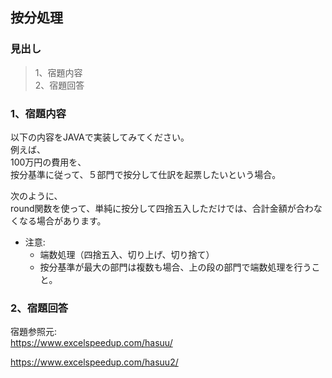 ## 按分処理  
### 見出し
> 1、宿題内容  
> 2、宿題回答  

### 1、宿題内容  
  以下の内容をJAVAで実装してみてください。  
  例えば、  
100万円の費用を、  
按分基準に従って、５部門で按分して仕訳を起票したいという場合。  

次のように、  
round関数を使って、単純に按分して四捨五入しただけでは、合計金額が合わなくなる場合があります。  
 

  - 注意:  
    - 端数処理（四捨五入、切り上げ、切り捨て）  
    - 按分基準が最大の部門は複数も場合、上の段の部門で端数処理を行うこと。  

### 2、宿題回答  





宿題参照元:  
https://www.excelspeedup.com/hasuu/

https://www.excelspeedup.com/hasuu2/
